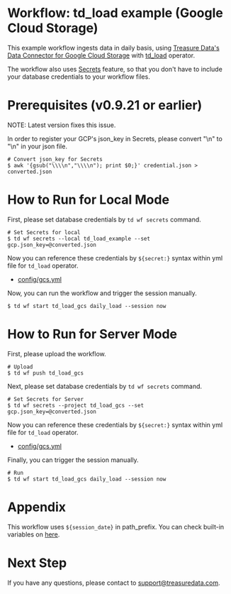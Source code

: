 # Workflow: td_load example (Google Cloud Storage)

This example workflow ingests data in daily basis, using [Treasure Data's Data Connector for Google Cloud Storage](https://tddocs.atlassian.net/wiki/spaces/PD/pages/1082555/Google+Cloud+Storage+Import+Integration) with [td_load](https://docs.digdag.io/operators.html#td-load-treasure-data-bulk-loading) operator.

The workflow also uses [Secrets](https://tddocs.atlassian.net/wiki/spaces/PD/pages/223379597/Setting+Workflow+Secrets+from+the+Command+Line) feature, so that you don't have to include your database credentials to your workflow files.

# Prerequisites (v0.9.21 or earlier)

NOTE: Latest version fixes this issue.

In order to register your GCP's json_key in Secrets, please convert "\n" to "\\n" in your json file.

    # Convert json_key for Secrets
    $ awk '{gsub("\\\\n","\\\\n"); print $0;}' credential.json > converted.json

# How to Run for Local Mode

First, please set database credentials by `td wf secrets` command.

    # Set Secrets for local
    $ td wf secrets --local td_load_example --set gcp.json_key=@converted.json

Now you can reference these credentials by `${secret:}` syntax within yml file for `td_load` operator.

- [config/gcs.yml](config/gcs.yml)

Now, you can run the workflow and trigger the session manually.

    $ td wf start td_load_gcs daily_load --session now

# How to Run for Server Mode

First, please upload the workflow.

    # Upload
    $ td wf push td_load_gcs

Next, please set database credentials by `td wf secrets` command.

    # Set Secrets for Server
    $ td wf secrets --project td_load_gcs --set gcp.json_key=@converted.json

Now you can reference these credentials by `${secret:}` syntax within yml file for `td_load` operator.

- [config/gcs.yml](config/gcs.yml)

Finally, you can trigger the session manually.

    # Run
    $ td wf start td_load_gcs daily_load --session now

# Appendix

This workflow uses `${session_date}` in path_prefix.
You can check built-in variables on [here](https://docs.digdag.io/workflow_definition.html#using-variables).

# Next Step

If you have any questions, please contact to support@treasuredata.com.

